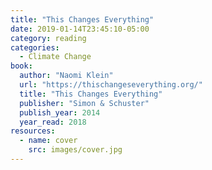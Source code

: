 ```yaml
---
title: "This Changes Everything"
date: 2019-01-14T23:45:10-05:00
category: reading
categories:
  - Climate Change
book:
  author: "Naomi Klein"
  url: "https://thischangeseverything.org/"
  title: "This Changes Everything"
  publisher: "Simon & Schuster"
  publish_year: 2014
  year_read: 2018
resources:
  - name: cover
    src: images/cover.jpg
---
```


